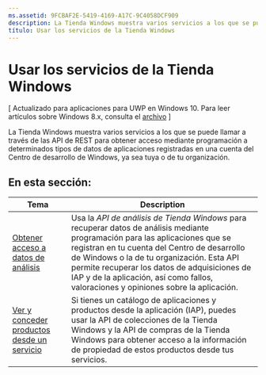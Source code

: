 ```yaml
---
ms.assetid: 9FCBAF2E-5419-4169-A17C-9C4058DCF909
description: La Tienda Windows muestra varios servicios a los que se puede llamar a través de las API de REST para obtener acceso mediante programación a determinados tipos de datos de aplicaciones registradas en una cuenta del Centro de desarrollo de Windows, ya sea tuya o de tu organización.
título: Usar los servicios de la Tienda Windows
---
```


# Usar los servicios de la Tienda Windows


\[ Actualizado para aplicaciones para UWP en Windows 10. Para leer artículos sobre Windows 8.x, consulta el [archivo](http://go.microsoft.com/fwlink/p/?linkid=619132) \]

La Tienda Windows muestra varios servicios a los que se puede llamar a través de las API de REST para obtener acceso mediante programación a determinados tipos de datos de aplicaciones registradas en una cuenta del Centro de desarrollo de Windows, ya sea tuya o de tu organización.

## En esta sección:


| Tema                                                                                                       | Description                 |
|-------------------------------------------------------------------------------------------------------------|-----------------------------|
| [Obtener acceso a datos de análisis](access-analytics-data-using-windows-store-services.md) | Usa la <em>API de análisis de Tienda Windows</em> para recuperar datos de análisis mediante programación para las aplicaciones que se registran en tu cuenta del Centro de desarrollo de Windows o la de tu organización. Esta API permite recuperar los datos de adquisiciones de IAP y de la aplicación, así como fallos, valoraciones y opiniones sobre la aplicación. |
| [Ver y conceder productos desde un servicio](view-and-grant-products-from-a-service.md)  | Si tienes un catálogo de aplicaciones y productos desde la aplicación (IAP), puedes usar la API de colecciones de la Tienda Windows y la API de compras de la Tienda Windows para obtener acceso a la información de propiedad de estos productos desde tus servicios.  |



 

 

 


<!--HONumber=Mar16_HO1-->


